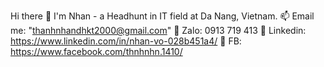 Hi there 👋 I'm Nhan - a Headhunt in IT field at Da Nang, Vietnam.
📫 Email me: "thanhnhandhkt2000@gmail.com"
🚩 Zalo: 0913 719 413
🔖 Linkedin: https://www.linkedin.com/in/nhan-vo-028b451a4/
🧪 FB: https://www.facebook.com/thnhnhn.1410/
